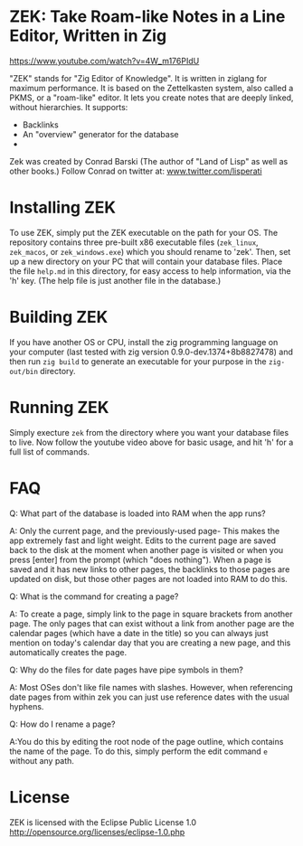# ZEK: Take Roam-like Notes in a Line Editor, Written in Zig

https://www.youtube.com/watch?v=4W_m176PIdU

"ZEK" stands for "Zig Editor of Knowledge". It is written in ziglang for maximum performance. It is based on the Zettelkasten system, also called a PKMS, or a "roam-like" editor. It lets you create notes that are deeply linked, without hierarchies. It supports:
- Backlinks 
- An "overview" generator for the database
- 

Zek was created by Conrad Barski (The author of "Land of Lisp" as well as other books.) Follow Conrad on twitter at: www.twitter.com/lisperati

# Installing ZEK

To use ZEK, simply put the ZEK executable on the path for your OS. The repository contains three pre-built x86 executable files (`zek_linux`, `zek_macos`, or `zek_windows.exe`) which you should rename to 'zek'. Then, set up a new directory on your PC that will contain your database files. Place the file `help.md` in this directory, for easy access to help information, via the 'h' key. (The help file is just another file in the database.)

# Building ZEK

If you have another OS or CPU, install the zig programming language on your computer (last tested with zig version 0.9.0-dev.1374+8b8827478) and then run `zig build` to generate an executable for your purpose in the `zig-out/bin` directory.

# Running ZEK

Simply execture `zek` from the directory where you want your database files to live. Now follow the youtube video above for basic usage, and hit 'h' for a full list of commands.

# FAQ

Q: What part of the database is loaded into RAM when the app runs?

A: Only the current page, and the previously-used page- This makes the app extremely fast and light weight. Edits to the current page are saved back to the disk at the moment when another page is visited or when you press [enter] from the prompt (which "does nothing"). When a page is saved and it has new links to other pages, the backlinks to those pages are updated on disk, but those other pages are not loaded into RAM to do this.

Q: What is the command for creating a page?

A: To create a page, simply link to the page in square brackets from another page. The only pages that can exist without a link from another page are the calendar pages (which have a date in the title) so you can always just mention on today's calendar day that you are creating a new page, and this automatically creates the page.

Q: Why do the files for date pages have pipe symbols in them?

A: Most OSes don't like file names with slashes. However, when referencing date pages from within zek you can just use reference dates with the usual hyphens.

Q: How do I rename a page?

A:You do this by editing the root node of the page outline, which contains the name of the page. To do this, simply perform the edit command `e` without any path.

# License

ZEK is licensed with the Eclipse Public License 1.0 http://opensource.org/licenses/eclipse-1.0.php
